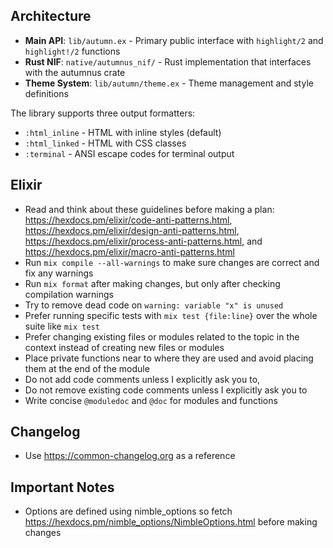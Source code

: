 ## Architecture
- **Main API**: `lib/autumn.ex` - Primary public interface with `highlight/2` and `highlight!/2` functions
- **Rust NIF**: `native/autumnus_nif/` - Rust implementation that interfaces with the autumnus crate
- **Theme System**: `lib/autumn/theme.ex` - Theme management and style definitions

The library supports three output formatters:
- `:html_inline` - HTML with inline styles (default)
- `:html_linked` - HTML with CSS classes
- `:terminal` - ANSI escape codes for terminal output

## Elixir
- Read and think about these guidelines before making a plan: https://hexdocs.pm/elixir/code-anti-patterns.html, https://hexdocs.pm/elixir/design-anti-patterns.html, https://hexdocs.pm/elixir/process-anti-patterns.html, and https://hexdocs.pm/elixir/macro-anti-patterns.html
- Run `mix compile --all-warnings` to make sure changes are correct and fix any warnings
- Run `mix format` after making changes, but only after checking compilation warnings
- Try to remove dead code on `warning: variable "x" is unused`
- Prefer running specific tests with `mix test {file:line}` over the whole suite like `mix test`
- Prefer changing existing files or modules related to the topic in the context instead of creating new files or modules
- Place private functions near to where they are used and avoid placing them at the end of the module
- Do not add code comments unless I explicitly ask you to,
- Do not remove existing code comments unless I explicitly ask you to
- Write concise `@moduledoc` and `@doc` for modules and functions

## Changelog
- Use https://common-changelog.org as a reference

## Important Notes
- Options are defined using nimble_options so fetch https://hexdocs.pm/nimble_options/NimbleOptions.html before making changes
